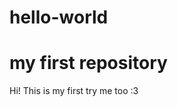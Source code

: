 # hello-world
my first repository
====================================


Hi! This is my first try
me too :3 
